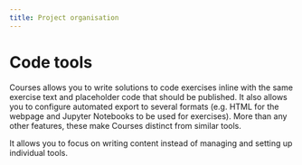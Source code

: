 ```yaml
---
title: Project organisation
---
```


# Code tools
Courses allows you to write solutions to code exercises inline with the same exercise text and placeholder code that 
should be published. It also allows you to configure automated export to several formats (e.g. HTML for the webpage 
and Jupyter Notebooks to be used for exercises). More than any other features, these make Courses distinct from 
similar tools.

It allows you to focus on writing content instead of managing and setting up individual tools.



